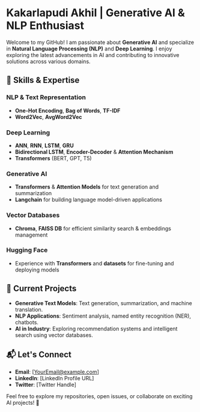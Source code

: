 # Kakarlapudi Akhil | Generative AI & NLP Enthusiast

Welcome to my GitHub! I am passionate about **Generative AI** and specialize in **Natural Language Processing (NLP)** and **Deep Learning**. I enjoy exploring the latest advancements in AI and contributing to innovative solutions across various domains.

## 🧠 Skills & Expertise

### **NLP & Text Representation**
- **One-Hot Encoding**, **Bag of Words**, **TF-IDF**
- **Word2Vec**, **AvgWord2Vec**

### **Deep Learning**
- **ANN**, **RNN**, **LSTM**, **GRU**
- **Bidirectional LSTM**, **Encoder-Decoder** & **Attention Mechanism**
- **Transformers** (BERT, GPT, T5)

### **Generative AI**
- **Transformers** & **Attention Models** for text generation and summarization
- **Langchain** for building language model-driven applications

### **Vector Databases**
- **Chroma**, **FAISS DB** for efficient similarity search & embeddings management

### **Hugging Face**
- Experience with **Transformers** and **datasets** for fine-tuning and deploying models

## 🚀 Current Projects
- **Generative Text Models**: Text generation, summarization, and machine translation.
- **NLP Applications**: Sentiment analysis, named entity recognition (NER), chatbots.
- **AI in Industry**: Exploring recommendation systems and intelligent search using vector databases.

## 📬 Let's Connect
- **Email**: [YourEmail@example.com]
- **LinkedIn**: [LinkedIn Profile URL]
- **Twitter**: [Twitter Handle]

Feel free to explore my repositories, open issues, or collaborate on exciting AI projects! 🚀
